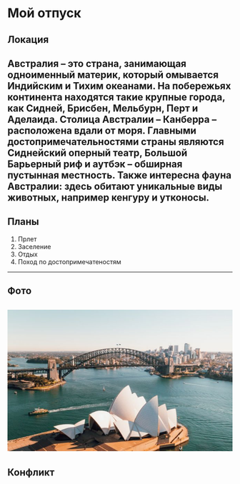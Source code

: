 # Мой отпуск

## Локация
Австралия – это страна, занимающая одноименный материк, который омывается Индийским и Тихим океанами. На побережьях континента находятся такие крупные города, как Сидней, Брисбен, Мельбурн, Перт и Аделаида. Столица Австралии – Канберра – расположена вдали от моря. Главными достопримечательностями страны являются Сиднейский оперный театр, Большой Барьерный риф и аутбэк – обширная пустынная местность. Также интересна фауна Австралии: здесь обитают уникальные виды животных, например кенгуру и утконосы.
---

## Планы
1. Прлет
2. Заселение
3. Отдых
4. Поход по достопримечатеностям
---

## Фото
![фото](photo.jpg)
---

## Конфликт